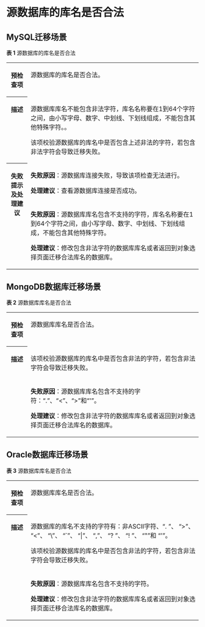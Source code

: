 # 源数据库的库名是否合法<a name="drs_11_0045"></a>

## MySQL迁移场景<a name="section71581740105917"></a>

**表 1**  源数据库的库名是否合法

<a name="table18108192214474"></a>
<table><tbody><tr id="row19108192294711"><th class="firstcol" valign="top" width="11%" id="mcps1.2.3.1.1"><p id="p191087222477"><a name="p191087222477"></a><a name="p191087222477"></a><strong id="b13108162214473"><a name="b13108162214473"></a><a name="b13108162214473"></a>预检查项</strong></p>
</th>
<td class="cellrowborder" valign="top" width="89%" headers="mcps1.2.3.1.1 "><p id="p01081022104711"><a name="p01081022104711"></a><a name="p01081022104711"></a>源数据库的库名是否合法。</p>
</td>
</tr>
<tr id="row3108132254714"><th class="firstcol" valign="top" width="11%" id="mcps1.2.3.2.1"><p id="p1710810224473"><a name="p1710810224473"></a><a name="p1710810224473"></a><strong id="b510892211472"><a name="b510892211472"></a><a name="b510892211472"></a>描述</strong></p>
</th>
<td class="cellrowborder" valign="top" width="89%" headers="mcps1.2.3.2.1 "><p id="p53494458447"><a name="p53494458447"></a><a name="p53494458447"></a>源数据库库名不能包含非法字符，库名名称要在1到64个字符之间，由小写字母、数字、中划线、下划线组成，不能包含其他特殊字符。。</p>
<p id="p15372705185323"><a name="p15372705185323"></a><a name="p15372705185323"></a>该项校验源数据库的库名中是否包含上述非法的字符，若包含非法字符会导致迁移失败。</p>
</td>
</tr>
<tr id="row212432224711"><th class="firstcol" rowspan="2" valign="top" width="11%" id="mcps1.2.3.3.1"><p id="p1412462211472"><a name="p1412462211472"></a><a name="p1412462211472"></a><strong id="b111246227470"><a name="b111246227470"></a><a name="b111246227470"></a>失败提示及<strong id="b15891153114115"><a name="b15891153114115"></a><a name="b15891153114115"></a>处理建议</strong></strong></p>
</th>
<td class="cellrowborder" valign="top" width="89%" headers="mcps1.2.3.3.1 "><p id="p18705213564"><a name="p18705213564"></a><a name="p18705213564"></a><strong id="b16814162110612"><a name="b16814162110612"></a><a name="b16814162110612"></a>失败原因</strong>：源数据库连接失败，导致该项检查无法进行。</p>
<p id="p7752512363"><a name="p7752512363"></a><a name="p7752512363"></a><strong id="b1312171612518"><a name="b1312171612518"></a><a name="b1312171612518"></a>处理建议</strong>：查看源数据库连接是否成功。</p>
</td>
</tr>
<tr id="row1658813334118"><td class="cellrowborder" valign="top" headers="mcps1.2.3.3.1 "><p id="p106031433154112"><a name="p106031433154112"></a><a name="p106031433154112"></a><strong id="b175371317114218"><a name="b175371317114218"></a><a name="b175371317114218"></a>失败原因</strong>：源数据库库名包含不支持的字符，库名名称要在1到64个字符之间，由小写字母、数字、中划线、下划线组成，不能包含其他特殊字符。</p>
<p id="p9322105994110"><a name="p9322105994110"></a><a name="p9322105994110"></a><strong id="b351141810512"><a name="b351141810512"></a><a name="b351141810512"></a>处理建议</strong>：修改包含非法字符的数据库库名或者返回到对象选择页面迁移合法库名的数据库。</p>
</td>
</tr>
</tbody>
</table>

## MongoDB数据库迁移场景<a name="section1587538113215"></a>

**表 2**  源数据库库名是否合法

<a name="table6473491316"></a>
<table><tbody><tr id="row1947184933119"><th class="firstcol" valign="top" width="11%" id="mcps1.2.3.1.1"><p id="p20471149163110"><a name="p20471149163110"></a><a name="p20471149163110"></a><strong id="b12471549193118"><a name="b12471549193118"></a><a name="b12471549193118"></a>预检查项</strong></p>
</th>
<td class="cellrowborder" valign="top" width="89%" headers="mcps1.2.3.1.1 "><p id="p6470494318"><a name="p6470494318"></a><a name="p6470494318"></a>源数据库库名是否合法。</p>
</td>
</tr>
<tr id="row44714493315"><th class="firstcol" rowspan="2" valign="top" width="11%" id="mcps1.2.3.2.1"><p id="p547174911314"><a name="p547174911314"></a><a name="p547174911314"></a><strong id="b15475499311"><a name="b15475499311"></a><a name="b15475499311"></a>描述</strong></p>
</th>
<td class="cellrowborder" valign="top" width="89%" headers="mcps1.2.3.2.1 "><p id="p247114914314"><a name="p247114914314"></a><a name="p247114914314"></a>该项校验源数据库的库名中是否包含非法的字符，若包含非法字符会导致迁移失败。</p>
</td>
</tr>
<tr id="row647174920316"><td class="cellrowborder" valign="top" headers="mcps1.2.3.2.1 "><p id="p17471149153112"><a name="p17471149153112"></a><a name="p17471149153112"></a><strong id="b54754943117"><a name="b54754943117"></a><a name="b54754943117"></a>失败原因</strong>：源数据库库名包含不支持的字符：“.”、“&lt;”、“&gt;”和“'”。</p>
<p id="p13477498314"><a name="p13477498314"></a><a name="p13477498314"></a><strong id="b447164903118"><a name="b447164903118"></a><a name="b447164903118"></a>处理建议</strong>：修改包含非法字符的数据库库名或者返回到对象选择页面迁移合法库名的数据库。</p>
</td>
</tr>
</tbody>
</table>

## Oracle数据库迁移场景<a name="section151031557142915"></a>

**表 3**  源数据库库名是否合法

<a name="table1910315572298"></a>
<table><tbody><tr id="row51031957192912"><th class="firstcol" valign="top" width="11%" id="mcps1.2.3.1.1"><p id="p12104557102912"><a name="p12104557102912"></a><a name="p12104557102912"></a><strong id="b1910435711294"><a name="b1910435711294"></a><a name="b1910435711294"></a>预检查项</strong></p>
</th>
<td class="cellrowborder" valign="top" width="89%" headers="mcps1.2.3.1.1 "><p id="p61044574295"><a name="p61044574295"></a><a name="p61044574295"></a>源数据库库名是否合法。</p>
</td>
</tr>
<tr id="row7104105752910"><th class="firstcol" rowspan="2" valign="top" width="11%" id="mcps1.2.3.2.1"><p id="p111041357162919"><a name="p111041357162919"></a><a name="p111041357162919"></a><strong id="b18104115762914"><a name="b18104115762914"></a><a name="b18104115762914"></a>描述</strong></p>
</th>
<td class="cellrowborder" valign="top" width="89%" headers="mcps1.2.3.2.1 "><p id="p17685194224915"><a name="p17685194224915"></a><a name="p17685194224915"></a>源数据库的库名不支持的字符有：非ASCII字符、“. ”、 “&gt;”、 “&lt;”、 “\”、 “`”、 “|”、 “,”、 “? ”、 “! ”、 “"”和 “'”。</p>
<p id="p20104357202919"><a name="p20104357202919"></a><a name="p20104357202919"></a>该项校验源数据库的库名中是否包含非法的字符，若包含非法字符会导致迁移失败。</p>
</td>
</tr>
<tr id="row210475717295"><td class="cellrowborder" valign="top" headers="mcps1.2.3.2.1 "><p id="p11041157182911"><a name="p11041157182911"></a><a name="p11041157182911"></a><strong id="b1810411577299"><a name="b1810411577299"></a><a name="b1810411577299"></a>失败原因</strong>：源数据库库名包含不支持的字符。</p>
<p id="p181041357102918"><a name="p181041357102918"></a><a name="p181041357102918"></a><strong id="b610425712912"><a name="b610425712912"></a><a name="b610425712912"></a>处理建议</strong>：修改包含非法字符的数据库库名或者返回到对象选择页面迁移合法库名的数据库。</p>
</td>
</tr>
</tbody>
</table>

